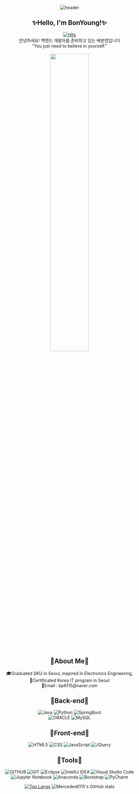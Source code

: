 <div align="center">

![header](https://capsule-render.vercel.app/api?type=waving&&color=0:EEFF00,100:a82da8&height=200&width=100%&section=header&text=Hi_B.Y&fontSize=60)<br>
<h2>✨Hello, I'm BonYoung!✨</h2>

[![Hits](https://hits.seeyoufarm.com/api/count/incr/badge.svg?url=https%3A%2F%2Fgithub.com%2FJiyeon1104&count_bg=%23FDC8F8&title_bg=%23F54D4D96&icon=waze.svg&icon_color=%23E7E7E7&title=hits&edge_flat=false)](https://hits.seeyoufarm.com)
<br>
안녕하세요! 백엔드 개발자를 준비하고 있는 배본영입니다<br>
"You just need to believe in yourself." <br><br>
<img src="https://user-images.githubusercontent.com/98381511/177118622-fa4a4ed6-fa33-401a-a29e-743bc9349228.gif" width="50%">

<h2>🎈About Me🎈</h2>
🎓Graduated SKU in Seoul, majored in Electronics Engineering,<br>
📜Certificated Korea IT program in Seoul<br>
💌Email : bp6115@naver.com<br>

<h2>🎈Back-end🎈</h2>

![Java](https://img.shields.io/badge/java-%23ED8B00.svg?style=flat&logo=java&logoColor=white) 
![Python](https://img.shields.io/badge/python-3776AB.svg?style=flat&logo=python&logoColor=white) 
![SpringBoot](https://img.shields.io/badge/springboot-6DB33F.svg?style=flat&logo=springboot&logoColor=white) <br>
![ORACLE](https://img.shields.io/badge/oracle-F80000.svg?style=flat&logo=oracle&logoColor=white)
![MySQL](https://img.shields.io/badge/mysql-%2300f.svg?style=flat&logo=mysql&logoColor=white) 

<h2>🎈Front-end🎈</h2>

![HTML5](https://img.shields.io/badge/html5-%23E34F26.svg?style=flat&logo=html5&logoColor=white)
![CSS](https://img.shields.io/badge/css-1572B6.svg?style=flat&logo=css3&logoColor=white)
![JavaScript](https://img.shields.io/badge/javascript-%23323330.svg?style=flat&logo=javascript&logoColor=%23F7DF1E)
![JQuery](https://img.shields.io/badge/jquery-0769AD.svg?style=flat&logo=jquery&logoColor=white)

<h2>🎈Tools🎈</h2>

![GITHUB](https://img.shields.io/badge/github-181717.svg?style=flat&logo=github&logoColor=white)
![GIT](https://img.shields.io/badge/git-F05032.svg?style=flat&logo=git&logoColor=white)
![Eclipse](https://img.shields.io/badge/Eclipse-FE7A16.svg?style=flat&logo=Eclipse&logoColor=white)
![IntelliJ IDEA](https://img.shields.io/badge/IntelliJIDEA-000000.svg?style=flat&logo=intellij-idea&logoColor=white)
![Visual Studio Code](https://img.shields.io/badge/Visual%20Studio%20Code-0078d7.svg?style=flat&logo=visual-studio-code&logoColor=white)
![Jupyter Notebook](https://img.shields.io/badge/jupyter-%23FA0F00.svg?style=flat&logo=jupyter&logoColor=white)
![Anaconda](https://img.shields.io/badge/Anaconda-%2344A833.svg?style=flat&logo=anaconda&logoColor=white)
![Bootstrap](https://img.shields.io/badge/bootstrap-%23563D7C.svg?style=flat&logo=bootstrap&logoColor=white)
![PyCharm](https://img.shields.io/badge/pycharm-%23563D7C.svg?style=flat&logo=pycharm&logoColor=white)


[![Top Langs](https://github-readme-stats.vercel.app/api/top-langs/?username=mercedes6115&layout=compact&theme=radical&hide=ipynb&langs_count=5)](https://github.com/mercedes6115/github-readme-stats)
![Mercedes6115's GitHub stats](https://github-readme-stats.vercel.app/api?username=mercedes6115&show_icons=true&theme=radical)
</div>
